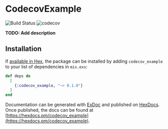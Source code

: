 # CodecovExample

![Build Status](https://travis-ci.org/Chensienyong/badges-git.svg?branch=master)
![codecov](https://codecov.io/gh/Chensienyong/badges-git/branch/master/graph/badge.svg)

**TODO: Add description**

## Installation

If [available in Hex](https://hex.pm/docs/publish), the package can be installed
by adding `codecov_example` to your list of dependencies in `mix.exs`:

```elixir
def deps do
  [
    {:codecov_example, "~> 0.1.0"}
  ]
end
```

Documentation can be generated with [ExDoc](https://github.com/elixir-lang/ex_doc)
and published on [HexDocs](https://hexdocs.pm). Once published, the docs can
be found at [https://hexdocs.pm/codecov_example](https://hexdocs.pm/codecov_example).

